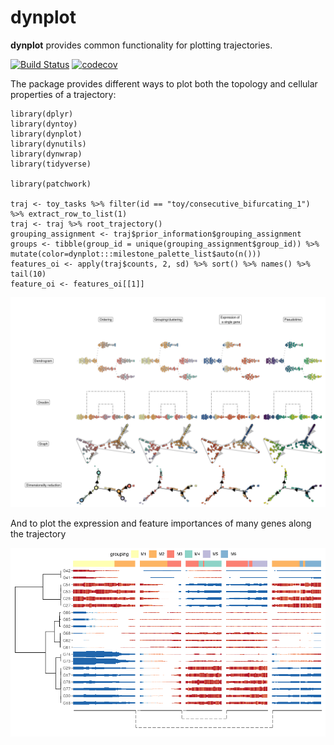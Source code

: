 <!-- README.md is generated from README.Rmd. Please edit that file -->
dynplot
=======

**dynplot** provides common functionality for plotting trajectories.

[![Build
Status](https://travis-ci.org/dynverse/dynplot.svg)](https://travis-ci.org/dynverse/dynplot)
[![codecov](https://codecov.io/gh/dynverse/dynplot/branch/master/graph/badge.svg)](https://codecov.io/gh/dynverse/dynplot)

The package provides different ways to plot both the topology and
cellular properties of a trajectory:

    library(dplyr)
    library(dyntoy)
    library(dynplot)
    library(dynutils)
    library(dynwrap)
    library(tidyverse)

    library(patchwork)

    traj <- toy_tasks %>% filter(id == "toy/consecutive_bifurcating_1") %>% extract_row_to_list(1)
    traj <- traj %>% root_trajectory()
    grouping_assignment <- traj$prior_information$grouping_assignment
    groups <- tibble(group_id = unique(grouping_assignment$group_id)) %>% mutate(color=dynplot:::milestone_palette_list$auto(n()))
    features_oi <- apply(traj$counts, 2, sd) %>% sort() %>% names() %>% tail(10)
    feature_oi <- features_oi[[1]]

![](.readme_files/cells-1.png)

And to plot the expression and feature importances of many genes along
the trajectory

![](.readme_files/heatmap-1.png)
